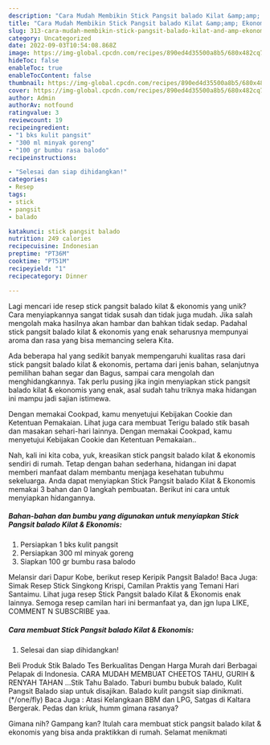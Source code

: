 ```yaml
---
description: "Cara Mudah Membikin Stick Pangsit balado Kilat &amp;amp; Ekonomis yang Lezat"
title: "Cara Mudah Membikin Stick Pangsit balado Kilat &amp;amp; Ekonomis yang Lezat"
slug: 313-cara-mudah-membikin-stick-pangsit-balado-kilat-and-amp-ekonomis-yang-lezat
category: Uncategorized
date: 2022-09-03T10:54:08.868Z
image: https://img-global.cpcdn.com/recipes/890ed4d35500a8b5/680x482cq70/stick-pangsit-balado-kilat-ekonomis-foto-resep-utama.jpg
hideToc: false
enableToc: true
enableTocContent: false
thumbnail: https://img-global.cpcdn.com/recipes/890ed4d35500a8b5/680x482cq70/stick-pangsit-balado-kilat-ekonomis-foto-resep-utama.jpg
cover: https://img-global.cpcdn.com/recipes/890ed4d35500a8b5/680x482cq70/stick-pangsit-balado-kilat-ekonomis-foto-resep-utama.jpg
author: Admin
authorAv: notfound
ratingvalue: 3
reviewcount: 19
recipeingredient:
- "1 bks kulit pangsit"
- "300 ml minyak goreng"
- "100 gr bumbu rasa balodo"
recipeinstructions:

- "Selesai dan siap dihidangkan!"
categories:
- Resep
tags:
- stick
- pangsit
- balado

katakunci: stick pangsit balado 
nutrition: 249 calories
recipecuisine: Indonesian
preptime: "PT36M"
cooktime: "PT51M"
recipeyield: "1"
recipecategory: Dinner

---
```





Lagi mencari ide resep stick pangsit balado kilat &amp; ekonomis yang unik? Cara menyiapkannya sangat tidak susah dan tidak juga mudah. Jika salah mengolah maka hasilnya akan hambar dan bahkan tidak sedap. Padahal stick pangsit balado kilat &amp; ekonomis yang enak seharusnya mempunyai aroma dan rasa yang bisa memancing selera Kita.





Ada beberapa hal yang sedikit banyak mempengaruhi kualitas rasa dari stick pangsit balado kilat &amp; ekonomis, pertama dari jenis bahan, selanjutnya pemilihan bahan segar dan Bagus, sampai cara mengolah dan menghidangkannya. Tak perlu pusing jika ingin menyiapkan stick pangsit balado kilat &amp; ekonomis yang enak,      asal sudah tahu triknya maka hidangan ini mampu jadi sajian istimewa.














Dengan memakai Cookpad, kamu menyetujui Kebijakan Cookie dan Ketentuan Pemakaian. Lihat juga cara membuat Terigu balado stik basah dan masakan sehari-hari lainnya. Dengan memakai Cookpad, kamu menyetujui Kebijakan Cookie dan Ketentuan Pemakaian..






Nah, kali ini kita coba, yuk, kreasikan stick pangsit balado kilat &amp; ekonomis sendiri di rumah. Tetap dengan bahan sederhana, hidangan ini dapat memberi manfaat dalam membantu menjaga kesehatan tubuhmu sekeluarga. Anda dapat menyiapkan Stick Pangsit balado Kilat &amp; Ekonomis memakai 3 bahan dan 0 langkah pembuatan. Berikut ini cara untuk menyiapkan hidangannya.

<!--inarticleads1-->

##### Bahan-bahan dan bumbu yang digunakan untuk menyiapkan Stick Pangsit balado Kilat &amp; Ekonomis:

1. Persiapkan 1 bks kulit pangsit
1. Persiapkan 300 ml minyak goreng
1. Siapkan 100 gr bumbu rasa balodo


Melansir dari Dapur Kobe, berikut resep Keripik Pangsit Balado! Baca Juga: Simak Resep Stick Singkong Krispi, Camilan Praktis yang Temani Hari Santaimu. Lihat juga resep Stick Pangsit balado Kilat &amp; Ekonomis enak lainnya. Semoga resep camilan hari ini bermanfaat ya, dan jgn lupa LIKE, COMMENT N SUBSCRIBE yaa. 

<!--inarticleads2-->

##### Cara membuat Stick Pangsit balado Kilat &amp; Ekonomis:


1. Selesai dan siap dihidangkan!

Beli Produk Stik Balado Tes Berkualitas Dengan Harga Murah dari Berbagai Pelapak di Indonesia. CARA MUDAH MEMBUAT CHEETOS TAHU, GURIH &amp; RENYAH TAHAN …Stik Tahu Balado. Taburi bumbu bubuk balado, Kulit Pangsit Balado siap untuk disajikan. Balado kulit pangsit siap dinikmati. (*/one/fly) Baca Juga : Atasi Kelangkaan BBM dan LPG, Satgas di Kaltara Bergerak. Pedas dan kriuk, humm gimana rasanya? 

Gimana nih? Gampang kan? Itulah cara membuat stick pangsit balado kilat &amp; ekonomis yang bisa anda praktikkan di rumah. Selamat menikmati
